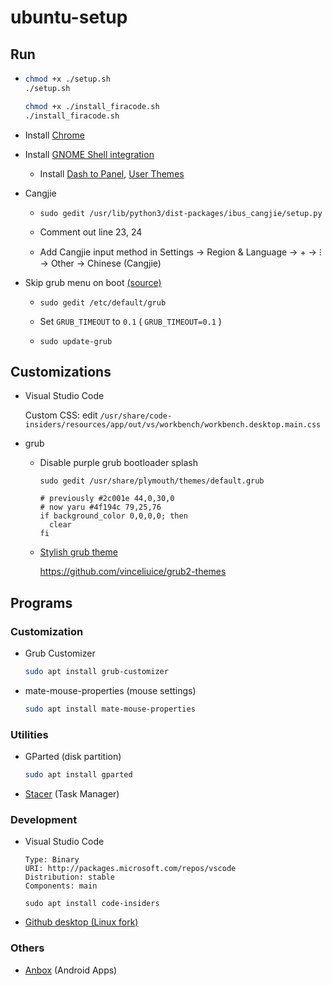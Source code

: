 # ubuntu-setup

## Run

- 
  ```bash
  chmod +x ./setup.sh
  ./setup.sh
  
  chmod +x ./install_firacode.sh
  ./install_firacode.sh
  ```
  
- Install [Chrome](https://dl.google.com/linux/direct/google-chrome-stable_current_amd64.deb)

<!--
- Install font [Roboto](https://github.com/google/roboto/releases/tag/v2.138), [Noto Sans CJK HK](https://github.com/googlefonts/noto-cjk)
-->

- Install [GNOME Shell integration](https://chrome.google.com/webstore/detail/gnome-shell-integration/gphhapmejobijbbhgpjhcjognlahblep)

  - Install [Dash to Panel](https://extensions.gnome.org/extension/1160/dash-to-panel/), [User Themes](https://extensions.gnome.org/extension/19/user-themes/)

- Cangjie

  - 
      ```
      sudo gedit /usr/lib/python3/dist-packages/ibus_cangjie/setup.py
      ```

  - Comment out line 23, 24
  
  - Add Cangjie input method in Settings → Region & Language → + → ⁝ → Other → Chinese (Cangjie)
  

- Skip grub menu on boot [(source)](https://askubuntu.com/a/1036957)

  - 
    ```
    sudo gedit /etc/default/grub
    ```
    
  - Set `GRUB_TIMEOUT` to `0.1` ( `GRUB_TIMEOUT=0.1` )
  
  - 
    ```
    sudo update-grub
    ```
    
## Customizations

- Visual Studio Code

  Custom CSS: edit `/usr/share/code-insiders/resources/app/out/vs/workbench/workbench.desktop.main.css`
  
- grub

  - Disable purple grub bootloader splash
  
    ```
    sudo gedit /usr/share/plymouth/themes/default.grub
    ```
    
    ```
    # previously #2c001e 44,0,30,0
    # now yaru #4f194c 79,25,76
    if background_color 0,0,0,0; then
      clear
    fi
    ```

  - [Stylish grub theme](https://www.gnome-look.org/p/1009237/)

    https://github.com/vinceliuice/grub2-themes
        
## Programs

### Customization

- Grub Customizer

  ```bash
  sudo apt install grub-customizer
  ```

- mate-mouse-properties (mouse settings)

  ```bash
  sudo apt install mate-mouse-properties
  ```
  
### Utilities

- GParted (disk partition)

  ```bash
  sudo apt install gparted
  ```

- [Stacer](https://github.com/oguzhaninan/Stacer/releases) (Task Manager)

### Development

- Visual Studio Code

  ```
  Type: Binary
  URI: http://packages.microsoft.com/repos/vscode
  Distribution: stable
  Components: main
  ```

  ```
  sudo apt install code-insiders
  ```
  
- [Github desktop (Linux fork)](https://github.com/shiftkey/desktop/releases)

### Others

- [Anbox](https://docs.anbox.io/userguide/install.html) (Android Apps)
